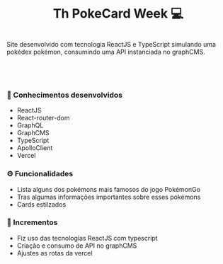 <h1 align='center'>
  Th PokeCard Week 💻
</h1>

<p align='center'>
  <img alt='' src='https://i.imgur.com/Iuhwd70.png'>
</p>

<p>
Site desenvolvido com tecnologia ReactJS e TypeScript simulando uma pokédex pokémon, consumindo uma API instanciada no graphCMS.
</p>

<p align='center'>
  <img alt='' src='https://i.imgur.com/0VB9Hv5.png'>
</p>
<p align='center'>
  <img alt='' src='https://global-uploads.webflow.com/61d83a2ebb0ae01ab96e841a/629f88dc97a53624a1b5c110_aplication-ignitelabs%20(1).png'>
</p>
<p align='center'>
  <img alt='' src='https://i.imgur.com/invQoa8.png'>
</p>
<p align='center'>
  <img alt='' src='https://i.imgur.com/pQC58PI.png'>
</p>

### 🚀 Conhecimentos desenvolvidos
- ReactJS
- React-router-dom
- GraphQL
- GraphCMS
- TypeScript
- ApolloClient
- Vercel

### ⚙️ Funcionalidades
- Lista alguns dos pokémons mais famosos do jogo PokémonGo
- Tras algumas informações importantes sobre esses pokémons 
- Cards estilzados

### 🧩 Incrementos
- Fiz uso das tecnologias ReactJS com typescript 
- Criação e consumo de API no graphCMS
- Ajustes as rotas da vercel




